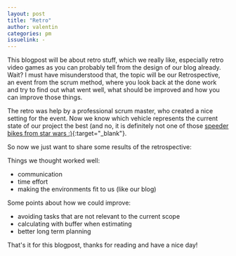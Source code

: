 ```yaml
---
layout: post
title: "Retro"
author: valentin
categories: pm
issuelink: -
---
```


This blogpost will be about retro stuff, which we really like, especially retro video games as you can probably tell from the design of our blog already.
Wait? I must have misunderstood that, the topic will be our Retrospective, an event from the scrum method, where you look back at the done work and try to find out what went well, what should be improved and how you can improve those things.

The retro was help by a professional scrum master, who created a nice setting for the event.
Now we know which vehicle represents the current state of our project the best (and no, it is definitely not one of those [speeder bikes from star wars :)](https://duckduckgo.com/?q=start+wars+speeder+bike&t=brave&iar=images&iax=images&ia=images){:target="_blank"}.

So now we just want to share some results of the retrospective: 


Things we thought worked well:
* communication
* time effort
* making the environments fit to us (like our blog)

Some points about how we could improve:
* avoiding tasks that are not relevant to the current scope
* calculating with buffer when estimating
* better long term planning 
  


That's it for this blogpost, thanks for reading and have a nice day! 
